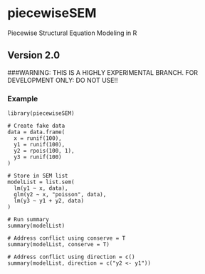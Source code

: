 # piecewiseSEM
Piecewise Structural Equation Modeling in R

## Version 2.0

###WARNING: THIS IS A HIGHLY EXPERIMENTAL BRANCH. FOR DEVELOPMENT ONLY: DO NOT USE!!

### Example
```
library(piecewiseSEM)

# Create fake data
data = data.frame(
  x = runif(100),
  y1 = runif(100),
  y2 = rpois(100, 1),
  y3 = runif(100)
)

# Store in SEM list 
modelList = list.sem(
  lm(y1 ~ x, data),
  glm(y2 ~ x, "poisson", data),
  lm(y3 ~ y1 + y2, data)
)

# Run summary
summary(modelList)

# Address conflict using conserve = T
summary(modelList, conserve = T)

# Address conflict using direction = c()
summary(modelList, direction = c("y2 <- y1"))
```
